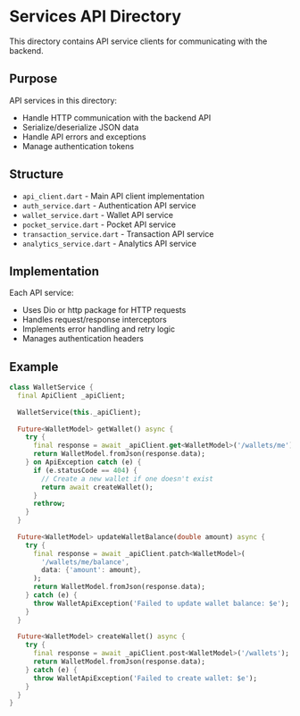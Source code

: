 # Services API Directory

This directory contains API service clients for communicating with the backend.

## Purpose

API services in this directory:

- Handle HTTP communication with the backend API
- Serialize/deserialize JSON data
- Handle API errors and exceptions
- Manage authentication tokens

## Structure

- `api_client.dart` - Main API client implementation
- `auth_service.dart` - Authentication API service
- `wallet_service.dart` - Wallet API service
- `pocket_service.dart` - Pocket API service
- `transaction_service.dart` - Transaction API service
- `analytics_service.dart` - Analytics API service

## Implementation

Each API service:

- Uses Dio or http package for HTTP requests
- Handles request/response interceptors
- Implements error handling and retry logic
- Manages authentication headers

## Example

```dart
class WalletService {
  final ApiClient _apiClient;
  
  WalletService(this._apiClient);
  
  Future<WalletModel> getWallet() async {
    try {
      final response = await _apiClient.get<WalletModel>('/wallets/me');
      return WalletModel.fromJson(response.data);
    } on ApiException catch (e) {
      if (e.statusCode == 404) {
        // Create a new wallet if one doesn't exist
        return await createWallet();
      }
      rethrow;
    }
  }
  
  Future<WalletModel> updateWalletBalance(double amount) async {
    try {
      final response = await _apiClient.patch<WalletModel>(
        '/wallets/me/balance',
        data: {'amount': amount},
      );
      return WalletModel.fromJson(response.data);
    } catch (e) {
      throw WalletApiException('Failed to update wallet balance: $e');
    }
  }
  
  Future<WalletModel> createWallet() async {
    try {
      final response = await _apiClient.post<WalletModel>('/wallets');
      return WalletModel.fromJson(response.data);
    } catch (e) {
      throw WalletApiException('Failed to create wallet: $e');
    }
  }
}
```
